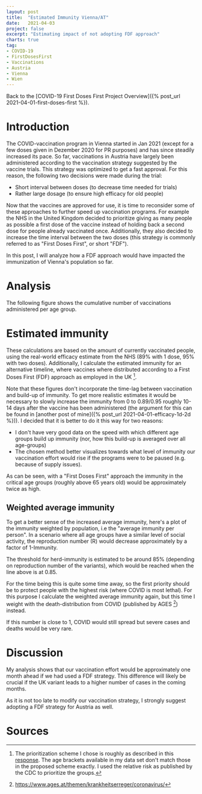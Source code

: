 ```yaml
---
layout: post
title:  "Estimated Immunity Vienna/AT"
date:   2021-04-03
project: false
excerpt: "Estimating impact of not adopting FDF approach"
charts: true
tag:
- COVID-19
- FirstDosesFirst
- Vaccinations
- Austria
- Vienna
- Wien
---
```


Back to the [COVID-19 First Doses First Project Overview]({% post_url 2021-04-01-first-doses-first %}).

# Introduction

The COVID-vaccination program in Vienna started in Jan 2021 (except for a few doses given in Dezember 2020 for PR purposes) and has since steadily increased its pace.
So far, vaccinations in Austria have largely been administered according to the vaccination strategy suggested by the vaccine trials.
This strategy was optimized to get a fast approval. For this reason, the following two decisions were made during the trial:

- Short interval between doses (to decrease time needed for trials)
- Rather large dosage (to ensure high efficacy for old people)

Now that the vaccines are approved for use, it is time to reconsider some of these approaches to further speed up vaccination programs.
For example the NHS in the United Kingdom decided to prioritize giving as many people as possible a first dose of the vaccine instead of holding back a second dose for people already vaccinated once.
Additionally, they also decided to increase the time interval between the two doses (this strategy is commonly referred to as "First Doses First", or short "FDF").

In this post, I will analyze how a FDF approach would have impacted the immunization of Vienna's population so far.


# Analysis
The following figure shows the cumulative number of vaccinations administered per age group.

<div class="vega-chart" id="vacc_real_t_at-vienna"></div>

# Estimated immunity
These calculations are based on the amount of currently vaccinated people, using the real-world efficacy estimate from the NHS (89% with 1 dose, 95% with two doses).
Additionally, I calculate the estimated immunity for an alternative timeline, where vaccines where distributed according to a First Doses First (FDF) approach as employed in the UK [^1].

Note that these figures don't incorporate the time-lag between vaccination and build-up of immunity. To get more realistic estimates it would be necessary to slowly increase the immunity from 0 to 0.89/0.95 roughly 10-14 days after the vaccine has been administered (the argument for this can be found in [another post of mine]({% post_url 2021-04-01-efficacy-1d-2d %})). I decided that it is better to do it this way for two reasons:
- I don't have very good data on the speed with which different age groups build up immunity (nor, how this build-up is averaged over all age-groups)
- The chosen method better visualizes towards what level of immunity our vaccination effort would rise if the programs were to be paused (e.g. because of supply issues).

<div class="vega-chart" id="imm_real_at-vienna"></div>

<div class="vega-chart" id="imm_fdf_at-vienna"></div>

As can be seen, with a "First Doses First" approach the immunity in the critical age groups (roughly above 65 years old) would be approximately twice as high.

## Weighted average immunity
To get a better sense of the increased average immunity, here's a plot of the immunity weighted by population, i.e the "average immunity per person".
In a scenario where all age groups have a similar level of social activity, the reproduction number (R) would decrease approximately by a factor of 1-Immunity. 

<div class="vega-chart" id="imm_wp_at-vienna"></div>

The threshold for herd-immunity is estimated to be around 85% (depending on reproduction number of the variants), which would be reached when the line above is at 0.85.

For the time being this is quite some time away, so the first priority should be to protect people with the highest risk (where COVID is most lethal).
For this purpose I calculate the weighted average immunity again, but this time I weight with the death-distribution from COVID (published by AGES [^2]) instead.

<div class="vega-chart" id="imm_wd_at-vienna"></div>

If this number is close to 1, COVID would still spread but severe cases and deaths would be very rare.

# Discussion
My analysis shows that our vaccination effort would be approximately one month ahead if we had used a FDF strategy.
This difference will likely be crucial if the UK variant leads to a higher number of cases in the coming months.

As it is not too late to modify our vaccination strategy, I strongly suggest adopting a FDF strategy for Austria as well.

# Sources

[^1]: The prioritization scheme I chose is roughly as described in this [response](https://www.bmj.com/content/372/bmj.n710/rr). The age brackets available in my data set don't match those in the proposed scheme exactly. I used the relative risk as published by the CDC to prioritize the groups.

[^2]: https://www.ages.at/themen/krankheitserreger/coronavirus/
